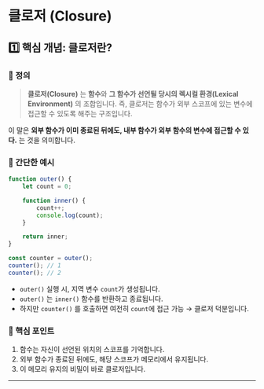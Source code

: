 # 클로저 (Closure)

## 1️⃣ 핵심 개념: 클로저란?
### 🔹 정의
> **클로저(Closure)** 는 **함수**와 **그 함수가 선언될 당시의 렉시컬 환경(Lexical Environment)** 의 조합입니다. 
즉, 클로저는 함수가 외부 스코프에 있는 변수에 접근할 수 있도록 해주는 구조입니다.

이 말은 **외부 함수가 이미 종료된 뒤에도, 내부 함수가 외부 함수의 변수에 접근할 수 있다.** 는 것을 의미합니다.


### 🧐 간단한 예시
```js
function outer() {
    let count = 0;

    function inner() {
        count++;
        console.log(count);
    }

    return inner;
}

const counter = outer();
counter(); // 1
counter(); // 2
```
- `outer()` 실행 시, 지역 변수 `count`가 생성됩니다.
- `outer()` 는 `inner()` 함수를 반환하고 종료됩니다.
- 하지만 `counter()` 를 호출하면 여전히 `count`에 접근 가능 → 클로저 덕분입니다.

### 📌 핵심 포인트
1. 함수는 자신이 선언된 위치의 스코프를 기억합니다.
2. 외부 함수가 종료된 뒤에도, 해당 스코프가 메모리에서 유지됩니다.
3. 이 메모리 유지의 비밀이 바로 클로저입니다.

---
